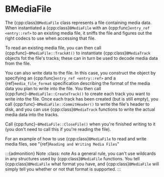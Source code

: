 # BMediaFile

The {cpp:class}`BMediaFile` class represents a file containing media data.
When instantiated a {cpp:class}`BMediaFile` with an {cpp:func}`entry_ref
<entry::ref>` to an existing media file, it sniffs the file and figures out
the right codecs to use when accessing that file.

To read an existing media file, you can then call
{cpp:func}`~BMediaFile::TrackAt()` to instantiate {cpp:class}`BMediaTrack`
objects fot the file's tracks; these can in turn be used to decode media
data from the file.

You can also write data to the file. In this case, you construct the
object by specifying an {cpp:func}`entry_ref <entry::ref>` and a
{ref}`media_file_format` specification describing the format of the media
data you plan to write into the file. You then call
{cpp:func}`~BMediaFile::CreateTrack()` to create each track you want to
write into the file. Once each track has been created (but is still empty),
you call {cpp:func}`~BMediaFile::CommitHeader()` to write the file's header
to disk, and you can use {cpp:class}`BMediaTrack` functions to write the
actual media data into the tracks.

Call {cpp:func}`~BMediaFile::CloseFile()` when you're finished writing to
it (you don't need to call this if you're reading the file).

For an example of how to use {cpp:class}`BMediaFile` to read and write
media files, see "{ref}`Reading and Writing Media Files`"

:::{admonition} Note
:class: note
As a general rule, you can't use wildcards in any structures used by
{cpp:class}`BMediaFile` functions. You tell {cpp:class}`BMediaFile` what
format you have, and {cpp:class}`BMediaFile` will simply tell you whether
or not that format is supported.
:::
